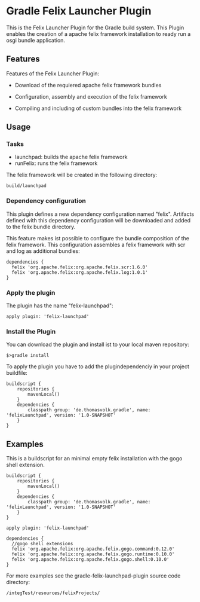 Gradle Felix Launcher Plugin
============================

This is the Felix Launcher Plugin for the Gradle build system. This Plugin enables
the creation of a apache felix framework installation to ready run a osgi bundle 
application.

Features
--------

Features of the Felix Launcher Plugin:

* Download of the requiered apache felix framework bundles

* Configuration, assembly and execution of the felix framework

* Compiling and including of custom bundles into the felix framework

Usage
-----

### Tasks ###

 * launchpad: builds the apache felix framework 
 * runFelix: runs the felix framework

The felix framework will be created in the following directory:

	build/launchpad

### Dependency configuration ###

This plugin defines a new dependency configuration named "felix". 
Artifacts defined with this dependency configuration will be downloaded and
added to the felix bundle directory.

This feature makes ist possible to configure the bundle composition of the
felix framework. This configuration assembles a felix framework with 
scr and log as additional bundles:

	dependencies {
	  felix 'org.apache.felix:org.apache.felix.scr:1.6.0'
	  felix 'org.apache.felix:org.apache.felix.log:1.0.1'
	}

### Apply the plugin ###

The plugin has the name "felix-launchpad":

	apply plugin: 'felix-launchpad'

### Install the Plugin ###

You can download the plugin and install ist to your local maven repository:

	$>gradle install

To apply the plugin you have to add the plugindependenciy in your project buildfile:

	buildscript {
	    repositories {
	        mavenLocal()
	    }
	    dependencies {
	        classpath group: 'de.thomasvolk.gradle', name: 'felixLaunchpad', version: '1.0-SNAPSHOT'
	    }
	}



Examples
--------

This is a buildscript for an minimal empty felix installation with the gogo shell
extension.

	buildscript {
	    repositories {
	        mavenLocal()
	    }
	    dependencies {
	        classpath group: 'de.thomasvolk.gradle', name: 'felixLaunchpad', version: '1.0-SNAPSHOT'
	    }
	}

	apply plugin: 'felix-launchpad'

	dependencies {
	  //gogo shell extensions
	  felix 'org.apache.felix:org.apache.felix.gogo.command:0.12.0'
	  felix 'org.apache.felix:org.apache.felix.gogo.runtime:0.10.0'
	  felix 'org.apache.felix:org.apache.felix.gogo.shell:0.10.0'
	}

For more examples see the gradle-felix-launchpad-plugin source code directory:

	/integTest/resources/felixProjects/
